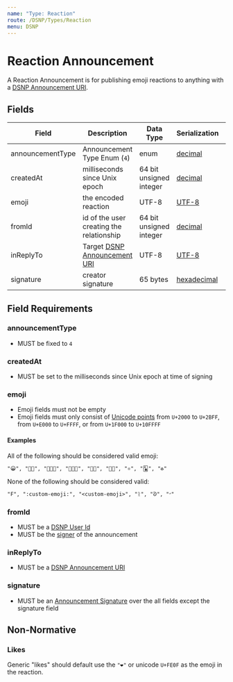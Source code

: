 ```yaml
---
name: "Type: Reaction"
route: /DSNP/Types/Reaction
menu: DSNP
---
```


# Reaction Announcement

A Reaction Announcement is for publishing emoji reactions to anything with a [DSNP Announcement URI](/DSNP/Identifiers#dsnp-announcement-uri).

## Fields

| Field | Description | Data Type | Serialization | Parquet Type | Bloom Filter |
| ----- | ----------- | --------- | ------------- | ------------ | ------------ |
| announcementType | Announcement Type Enum (`4`) | enum | [decimal](/DSNP/Serializations#decimal) | `INT32` | no |
| createdAt | milliseconds since Unix epoch | 64 bit unsigned integer | [decimal](/DSNP/Serializations#decimal) | `UINT_64` | no
| emoji | the encoded reaction | UTF-8 | [UTF-8](https://datatracker.ietf.org/doc/html/rfc3629) | `UTF8` | YES
| fromId | id of the user creating the relationship | 64 bit unsigned integer | [decimal](/DSNP/Serializations#decimal) | `UINT_64` | YES
| inReplyTo | Target [DSNP Announcement URI](/DSNP/Identifiers#dsnp-announcement-uri) | UTF-8 | [UTF-8](https://datatracker.ietf.org/doc/html/rfc3629) | `UTF8` | YES
| signature | creator signature | 65 bytes | [hexadecimal](/DSNP/Serializations#hexadecimal) | `BYTE_ARRAY` | no

## Field Requirements

### announcementType

- MUST be fixed to `4`

### createdAt

- MUST be set to the milliseconds since Unix epoch at time of signing

### emoji

- Emoji fields must not be empty
- Emoji fields must only consist of [Unicode points](https://unicode.org/standard/standard.html) from `U+2000` to `U+2BFF`, from `U+E000` to `U+FFFF`, or from `U+1F000` to `U+10FFFF`

#### Examples

All of the following should be considered valid emoji:

```
"😀", "🤌🏼", "👩🏻‍🎤", "🧑🏿‍🏫", "🏳️‍🌈", "🏳️‍⚧️", "⚛︎", "🃑", "♻︎"
```

None of the following should be considered valid:

```
"F", ":custom-emoji:", "<custom-emoji>", "ᚱ", "ᘐ", "״"
```

### fromId

- MUST be a [DSNP User Id](/DSNP/Identifiers#dsnp-user-id)
- MUST be the [signer](/DSNP/Signatures) of the announcement

### inReplyTo

- MUST be a [DSNP Announcement URI](/DSNP/Identifiers#dsnp-announcement-uri)

### signature

- MUST be an [Announcement Signature](/DSNP/Signatures) over the all fields except the signature field

## Non-Normative

### Likes

Generic "likes" should default use the `"❤️"` or unicode `U+FE0F` as the emoji in the reaction.
